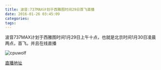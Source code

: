 ```yaml
---
title: 波音:737MAX计划于西雅图时间29日首飞直播
date: 2016-01-26 03:45:09
categories:
tags:
---
```


波音737MAX计划于西雅图时间1月29日上午十点，也就是北京时间1月30日凌晨两点，首飞。并且在线直播


![cpuwolf](/images/data/attachment/201601/26/120308lnlamc0cflcct3wb.jpg)


[直播地址](http://www.boeing.com/commercial/737max/first-flight/)


